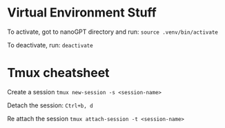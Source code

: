 # Virtual Environment Stuff
To activate, got to nanoGPT directory and run:
`source .venv/bin/activate`

To deactivate, run:
`deactivate`


# Tmux cheatsheet
Create a session
`tmux new-session -s <session-name>`

Detach the session:
`Ctrl+b, d`

Re attach the session
`tmux attach-session -t <session-name>`
